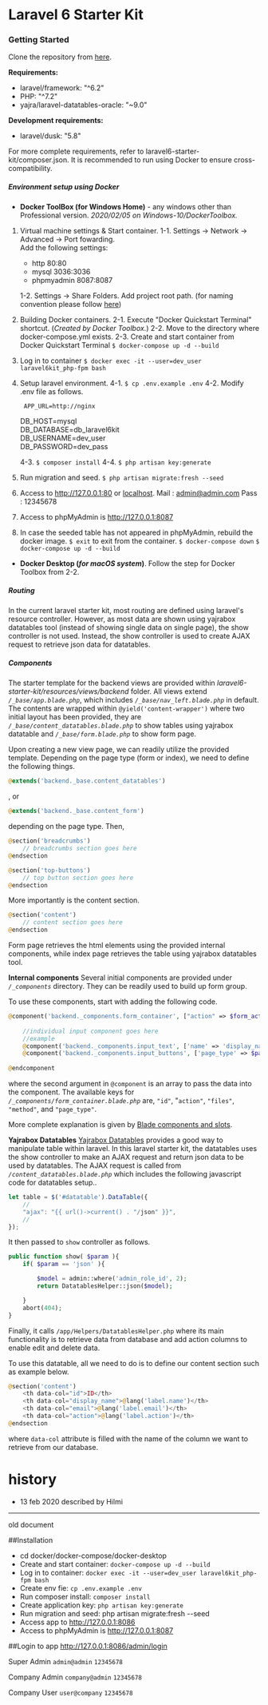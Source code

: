 # Laravel 6 Starter Kit
### Getting Started

Clone the repository from [here](https://bitbucket.org/gruneasia/laravel6-starter-kit/src/dev_main/).

**Requirements:**
* laravel/framework: "^6.2"
* PHP: "^7.2"
* yajra/laravel-datatables-oracle: "~9.0"

**Development requirements:**
* laravel/dusk: "5.8"

For more complete requirements, refer to laravel6-starter-kit/composer.json. It is recommended to run using Docker to ensure cross-compatibility.



##### Environment setup using Docker
* **Docker ToolBox (for Windows Home)** - any windows other than Professional version.
_2020/02/05 on Windows-10/DockerToolbox._


1. Virtual machine settings & Start container.
    1-1. Settings -> Network -> Advanced -> Port fowarding.  
    Add the following settings:

    * http 80:80
    * mysql 3036:3036
    * phpmyadmin 8087:8087
        
    1-2. Settings -> Share Folders. 
    Add project root path. (for naming convention please follow [here](https://docs.google.com/presentation/d/1pr75mvI1F40HeJAco7huWtuvTVkTXuYVX8_9hsqhorE/edit#slide=id.g5791ad7b9d_2_110))
2. Building Docker containers.
    2-1. Execute "Docker Quickstart Terminal" shortcut. (_Created by Docker Toolbox._)
    2-2. Move to the directory where docker-compose.yml exists.
    2-3. Create and start container from Docker Quickstart Terminal
    ```$ docker-compose up -d --build ```
3. Log in to container
 ```$ docker exec -it --user=dev_user laravel6kit_php-fpm bash```

4. Setup laravel environment.
    4-1. ```$ cp .env.example .env```
    4-2. Modify .env file as follows.

        APP_URL=http://nginx
    DB_HOST=mysql  
    DB_DATABASE=db_laravel6kit  
    DB_USERNAME=dev_user  
    DB_PASSWORD=dev_pass

    4-3. ```$ composer install```
    4-4. ```$ php artisan key:generate```
5. Run migration and seed.
```$ php artisan migrate:fresh --seed```
6. Access to http://127.0.0.1:80 or [localhost](localhost).
    Mail : admin@admin.com
    Pass : 12345678
7. Access to phpMyAdmin is http://127.0.0.1:8087
8. In case the seeded table has not appeared in phpMyAdmin, rebuild the docker image.
```$ exit``` to exit from the container.
```$ docker-compose down```
```$ docker-compose up -d --build```

* **Docker Desktop (_for macOS system_)**.
Follow the step for Docker Toolbox from 2-2.

##### Routing
In the current laravel starter kit, most routing are defined using laravel's resource controller. However, as most data are shown using yajrabox datatables tool (instead of showing single data on single page), the show controller is not used. Instead, the show controller is used to create AJAX request to retrieve json data for datatables.

##### Components
The starter template for the backend views are provided within _laravel6-starter-kit/resources/views/backend_ folder. All views extend _```/_base/app.blade.php```_, which includes _```/_base/nav_left.blade.php```_ in default. The contents are wrapped within ```@yield('content-wrapper')``` where two initial layout has been provided, they are _```/_base/content_datatables.blade.php```_ to show tables using yajrabox datatable and _```/_base/form.blade.php```_ to show form page. 

Upon creating a new view page, we can readily utilize the provided template. Depending on the page type (form or index), we need to define the following things.
```php
@extends('backend._base.content_datatables')
```

, or
 
 ```php   
@extends('backend._base.content_form')
```
depending on the page type. Then,

```php
@section('breadcrumbs')
    // breadcrumbs section goes here
@endsection

@section('top-buttons')
    // top button section goes here
@endsection
```

More importantly is the content section. 

```php
@section('content')
    // content section goes here
@endsection
```

Form page retrieves the html elements using the provided internal components, while index page retrieves the table using yajrabox datatables tool.

**Internal components**
Several initial components are provided under _```/_components```_ directory. They can be readily used to build up form group. 


To use these components, start with adding the following code.

```php
@component('backend._components.form_container', ["action" => $form_action, "page_type" => $page_type, "files" => false])
    
    //individual input component goes here
    //example
    @component('backend._components.input_text', ['name' => 'display_name', 'label' => __('label.name'), 'required' => 1, 'value' => $item->display_name]) @endcomponent
    @component('backend._components.input_buttons', ['page_type' => $page_type])@endcomponent
        
@endcomponent
```

where the second argument in ```@component``` is an array to pass the data into the component. The available keys for _```/_components/form_container.blade.php```_ are, ```"id"```, "```action"```, ```"files"```, ```"method"```, and ```"page_type"```. 


More complete explanation is given by [Blade components and slots](https://laravel.com/docs/6.x/blade#components-and-slots).

**Yajrabox Datatables**
[Yajrabox Datatables](https://yajrabox.com/docs/laravel-datatables/master) provides a good way to manipulate table within laravel. In this laravel starter kit, the datatables uses the show controller to make an AJAX request and return json data to be used by datatables. The AJAX request is called from _```/content_datatables.blade.php```_ which includes the following javascript code for datatables setup..

```javascript
let table = $('#datatable').DataTable({
    //
    "ajax": "{{ url()->current() . "/json" }}",
    //
});
```

It then passed to ```show``` controller as follows.

```php
public function show( $param ){
    if( $param == 'json' ){

        $model = admin::where('admin_role_id', 2);
        return DatatablesHelper::json($model);

    }
    abort(404);
}
```

Finally, it calls ```/app/Helpers/DatatablesHelper.php``` where its main functionality is to retrieve data from database and add action columns to enable edit and delete data.

To use this datatable, all we need to do is to define our content section such as example below.

```php
@section('content')
    <th data-col="id">ID</th>
    <th data-col="display_name">@lang('label.name')</th>
    <th data-col="email">@lang('label.email')</th>
    <th data-col="action">@lang('label.action')</th>
@endsection
```

where ```data-col``` attribute is filled with the name of the column we want to retrieve from our database.

# history
- 13 feb 2020 described by Hilmi
---------------------------------
old document

##Installation
- cd docker/docker-compose/docker-desktop
- Create and start container: `docker-compose up -d --build`
- Log in to container: `docker exec -it --user=dev_user laravel6kit_php-fpm bash`
- Create env fie: `cp .env.example .env`
- Run composer install: `composer install`
- Create application key: `php artisan key:generate`
- Run migration and seed: php artisan migrate:fresh --seed
- Access app to http://127.0.0.1:8086
- Access to phpMyAdmin is http://127.0.0.1:8087

##Login to app
http://127.0.0.1:8086/admin/login

Super Admin `admin@admin` `12345678`

Company Admin `company@admin` `12345678`

Company User `user@company` `12345678`





